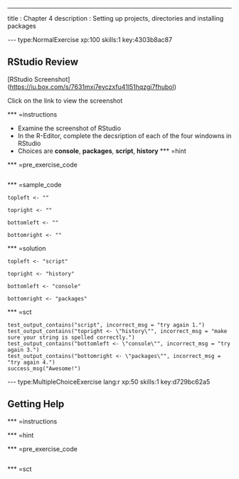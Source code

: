 ---
title       : Chapter 4
description : Setting up projects, directories and installing packages



--- type:NormalExercise xp:100 skills:1 key:4303b8ac87
## RStudio Review
[RStudio Screenshot] (https://iu.box.com/s/7631mxi7eyczxfu41l51hqzgi7fhubol)

Click on the link to view the screenshot

*** =instructions
- Examine the screenshot of RStudio
- In the R-Editor, complete the decsription of each of the four windowns in RStudio
- Choices are **console**, **packages**, **script**, **history** 
*** =hint


*** =pre_exercise_code
```{r}

```

*** =sample_code
```{r}
topleft <- ""

topright <- ""

bottomleft <- ""

bottomright <- ""
```

*** =solution
```{r}
topleft <- "script"

topright <- "history"

bottomleft <- "console"

bottomright <- "packages"
```

*** =sct
```{r}
test_output_contains("script", incorrect_msg = "try again 1.")
test_output_contains("topright <- \"history\"", incorrect_msg = "make sure your string is spelled correctly.")
test_output_contains("bottomleft <- \"console\"", incorrect_msg = "try again 3.")
test_output_contains("bottomright <- \"packages\"", incorrect_msg = "try again 4.")
success_msg("Awesome!")
```


--- type:MultipleChoiceExercise lang:r xp:50 skills:1 key:d729bc62a5
## Getting Help


*** =instructions

*** =hint

*** =pre_exercise_code
```{r}

```

*** =sct
```{r}

```
